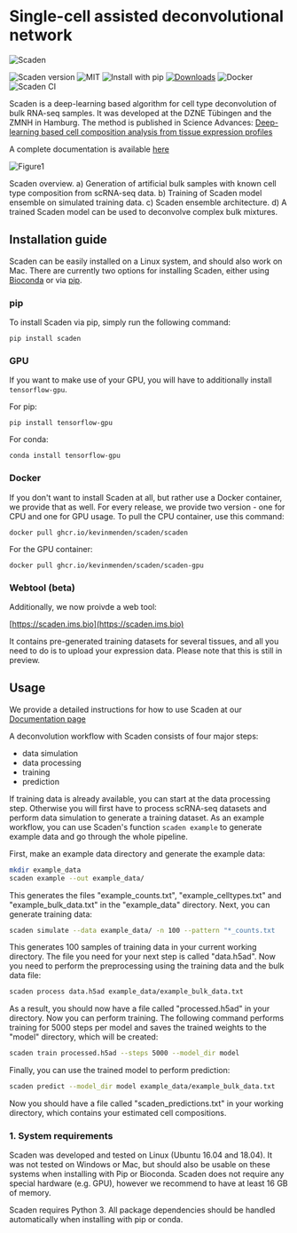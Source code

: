 # Single-cell assisted deconvolutional network

![Scaden](docs/img/scaden_logo.png)

![Scaden version](https://img.shields.io/badge/scaden-v1.1.2-cyan)
![MIT](https://img.shields.io/badge/License-MIT-black)
![Install with pip](https://img.shields.io/badge/Install%20with-pip-blue)
[![Downloads](https://pepy.tech/badge/scaden)](https://pepy.tech/project/scaden)
![Docker](https://github.com/kevinmenden/scaden/workflows/Docker/badge.svg)
![Scaden CI](https://github.com/kevinmenden/scaden/workflows/Scaden%20CI/badge.svg)

Scaden is a deep-learning based algorithm for cell type deconvolution of bulk RNA-seq samples. It was developed 
at the DZNE Tübingen and the ZMNH in Hamburg.
The method is published in Science Advances:
 [Deep-learning based cell composition analysis from tissue expression profiles](https://advances.sciencemag.org/content/6/30/eaba2619)

A complete documentation is available [here](https://scaden.readthedocs.io)

![Figure1](docs/img/figure1.png)

Scaden overview. a) Generation of artificial bulk samples with known cell type composition from scRNA-seq data. b) Training 
of Scaden model ensemble on simulated training data. c) Scaden ensemble architecture. d) A trained Scaden model can be used
to deconvolve complex bulk mixtures.

## Installation guide

Scaden can be easily installed on a Linux system, and should also work on Mac.
There are currently two options for installing Scaden, either using [Bioconda](https://bioconda.github.io/) or via [pip](https://pypi.org/).

### pip

To install Scaden via pip, simply run the following command:

`pip install scaden`

### GPU

If you want to make use of your GPU, you will have to additionally install `tensorflow-gpu`.

For pip:

`pip install tensorflow-gpu`

For conda:

`conda install tensorflow-gpu`

### Docker

If you don't want to install Scaden at all, but rather use a Docker container, we provide that as well.
For every release, we provide two version - one for CPU and one for GPU usage.
To pull the CPU container, use this command:

`docker pull ghcr.io/kevinmenden/scaden/scaden`

For the GPU container:

`docker pull ghcr.io/kevinmenden/scaden/scaden-gpu`

### Webtool (beta)

Additionally, we now proivde a web tool:

[https://scaden.ims.bio](https://scaden.ims.bio)

It contains pre-generated training datasets for several tissues, and all you need to do is to upload your expression data. Please note that this is still in preview.

## Usage

We provide a detailed instructions for how to use Scaden at our [Documentation page](https://scaden.readthedocs.io/en/latest/usage/)

A deconvolution workflow with Scaden consists of four major steps:

* data simulation
* data processing
* training
* prediction

If training data is already available, you can start at the data processing step. Otherwise you will first have to process scRNA-seq datasets and perform data simulation to generate a training dataset. As an example workflow, you can use Scaden's function `scaden example` to generate example data and go through the whole pipeline.

First, make an example data directory and generate the example data:

```bash
mkdir example_data
scaden example --out example_data/
```

This generates the files "example_counts.txt", "example_celltypes.txt" and "example_bulk_data.txt" in the "example_data" directory. Next, you can generate training data:

```bash
scaden simulate --data example_data/ -n 100 --pattern "*_counts.txt
```

This generates 100 samples of training data in your current working directory. The file you need for your next step is called "data.h5ad". Now you need to perform the preprocessing using the training data and the bulk data file:

```bash
scaden process data.h5ad example_data/example_bulk_data.txt
```

As a result, you should now have a file called "processed.h5ad" in your directory. Now you can perform training. The following command performs training for 5000 steps per model and saves the trained weights to the "model" directory, which will be created:

```bash
scaden train processed.h5ad --steps 5000 --model_dir model
```

Finally, you can use the trained model to perform prediction:

```bash
scaden predict --model_dir model example_data/example_bulk_data.txt
```

Now you should have a file called "scaden_predictions.txt" in your working directory, which contains your estimated cell compositions.

### 1. System requirements

Scaden was developed and tested on Linux (Ubuntu 16.04 and 18.04). It was not tested on Windows or Mac, but should
also be usable on these systems when installing with Pip or Bioconda. Scaden does not require any special
hardware (e.g. GPU), however we recommend to have at least 16 GB of memory.

Scaden requires Python 3. All package dependencies should be handled automatically when installing with pip or conda.